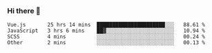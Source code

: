 ### Hi there 👋

<!--
**xin-code/Xin-code** is a ✨ _special_ ✨ repository because its `README.md` (this file) appears on your GitHub profile.

Here are some ideas to get you started:
<!--START_SECTION:waka-->
```text
Vue.js       25 hrs 14 mins  ██████████████████████░░░   88.61 % 
JavaScript   3 hrs 6 mins    ██▓░░░░░░░░░░░░░░░░░░░░░░   10.94 % 
SCSS         4 mins          ░░░░░░░░░░░░░░░░░░░░░░░░░   00.24 % 
Other        2 mins          ░░░░░░░░░░░░░░░░░░░░░░░░░   00.13 % 
```
<!--END_SECTION:waka-->
